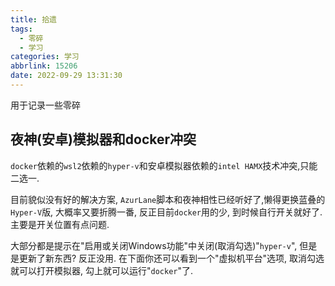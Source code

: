 ```yaml
---
title: 拾遗
tags:
  - 零碎
  - 学习
categories: 学习
abbrlink: 15206
date: 2022-09-29 13:31:30
---
```


用于记录一些零碎

## 夜神(安卓)模拟器和docker冲突
`docker`依赖的`wsl2`依赖的`hyper-v`和安卓模拟器依赖的`intel HAMX`技术冲突,只能二选一.

目前貌似没有好的解决方案, `AzurLane`脚本和夜神相性已经听好了,懒得更换蓝叠的`Hyper-V`版, 大概率又要折腾一番, 反正目前`docker`用的少, 到时候自行开关就好了. 主要是开关位置有点问题. 

大部分都是提示在"启用或关闭Windows功能"中关闭(取消勾选)"`hyper-v`", 但是是更新了新东西? 反正没用. 在下面你还可以看到一个"虚拟机平台"选项, 取消勾选就可以打开模拟器, 勾上就可以运行"`docker`"了.
